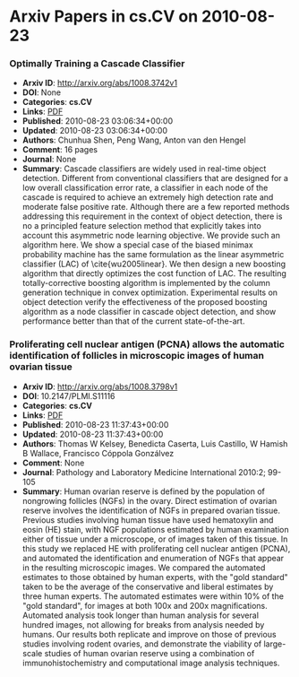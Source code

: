 # Arxiv Papers in cs.CV on 2010-08-23
### Optimally Training a Cascade Classifier
- **Arxiv ID**: http://arxiv.org/abs/1008.3742v1
- **DOI**: None
- **Categories**: **cs.CV**
- **Links**: [PDF](http://arxiv.org/pdf/1008.3742v1)
- **Published**: 2010-08-23 03:06:34+00:00
- **Updated**: 2010-08-23 03:06:34+00:00
- **Authors**: Chunhua Shen, Peng Wang, Anton van den Hengel
- **Comment**: 16 pages
- **Journal**: None
- **Summary**: Cascade classifiers are widely used in real-time object detection. Different from conventional classifiers that are designed for a low overall classification error rate, a classifier in each node of the cascade is required to achieve an extremely high detection rate and moderate false positive rate. Although there are a few reported methods addressing this requirement in the context of object detection, there is no a principled feature selection method that explicitly takes into account this asymmetric node learning objective. We provide such an algorithm here. We show a special case of the biased minimax probability machine has the same formulation as the linear asymmetric classifier (LAC) of \cite{wu2005linear}. We then design a new boosting algorithm that directly optimizes the cost function of LAC. The resulting totally-corrective boosting algorithm is implemented by the column generation technique in convex optimization. Experimental results on object detection verify the effectiveness of the proposed boosting algorithm as a node classifier in cascade object detection, and show performance better than that of the current state-of-the-art.



### Proliferating cell nuclear antigen (PCNA) allows the automatic identification of follicles in microscopic images of human ovarian tissue
- **Arxiv ID**: http://arxiv.org/abs/1008.3798v1
- **DOI**: 10.2147/PLMI.S11116
- **Categories**: **cs.CV**
- **Links**: [PDF](http://arxiv.org/pdf/1008.3798v1)
- **Published**: 2010-08-23 11:37:43+00:00
- **Updated**: 2010-08-23 11:37:43+00:00
- **Authors**: Thomas W Kelsey, Benedicta Caserta, Luis Castillo, W Hamish B Wallace, Francisco Cóppola Gonzálvez
- **Comment**: None
- **Journal**: Pathology and Laboratory Medicine International 2010:2; 99-105
- **Summary**: Human ovarian reserve is defined by the population of nongrowing follicles (NGFs) in the ovary. Direct estimation of ovarian reserve involves the identification of NGFs in prepared ovarian tissue. Previous studies involving human tissue have used hematoxylin and eosin (HE) stain, with NGF populations estimated by human examination either of tissue under a microscope, or of images taken of this tissue. In this study we replaced HE with proliferating cell nuclear antigen (PCNA), and automated the identification and enumeration of NGFs that appear in the resulting microscopic images. We compared the automated estimates to those obtained by human experts, with the "gold standard" taken to be the average of the conservative and liberal estimates by three human experts. The automated estimates were within 10% of the "gold standard", for images at both 100x and 200x magnifications. Automated analysis took longer than human analysis for several hundred images, not allowing for breaks from analysis needed by humans. Our results both replicate and improve on those of previous studies involving rodent ovaries, and demonstrate the viability of large-scale studies of human ovarian reserve using a combination of immunohistochemistry and computational image analysis techniques.



